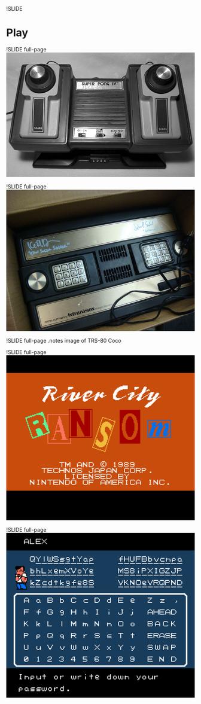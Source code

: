 !SLIDE 

# Play #

!SLIDE full-page
![](img/pong-console.jpg)

!SLIDE full-page
![](img/intellivision.jpg)

!SLIDE full-page
.notes image of TRS-80 Coco

!SLIDE full-page
![](img/rcrtitle.png)

!SLIDE full-page
![](img/rcrpassword.png)
